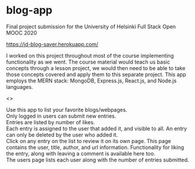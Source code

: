 # blog-app
Final project submission for the University of Helsinki Full Stack Open MOOC 2020

https://jd-blog-saver.herokuapp.com/

I worked on this project throughout most of the course implementing functionality as we went. The course material would teach us basic concepts through a lesson project, we would then need to be able to take those concepts covered and apply them to this separate project. This app employs the MERN stack: MongoDB, Express.js, React.js, and Node.js languages. 

<<blog-list app>>
  
  Use this app to list your favorite blogs/webpages.<br />
  Only logged in users can submit new entries.<br />
  Entries are listed by number of likes.<br />
  Each entry is assigned to the user that added it, and visible to all. An entry can only be deleted by the user who added it.<br />
  Click on any entry on the list to review it on its own page. This page contains the user, title, author, and url information. Functionality for liking the entry, along with         leaving a comment is available here too.<br />
  The users page lists each user along with the number of entries submitted.<br />
